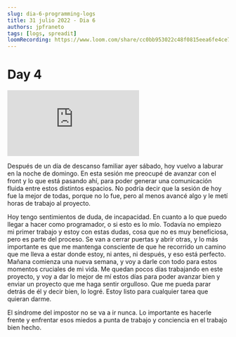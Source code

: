 ```yaml
---
slug: dia-6-programming-logs
title: 31 julio 2022 - Dia 6
authors: jpfraneto
tags: [logs, spreadit]
loomRecording: https://www.loom.com/share/cc0bb953022c48f0815eea6fe4ce70f1
---
```


# Day 4

<iframe src="https://www.loom.com/embed/cc0bb953022c48f0815eea6fe4ce70f1" frameborder="0" webkitallowfullscreen mozallowfullscreen allowfullscreen></iframe>

Después de un día de descanso familiar ayer sábado, hoy vuelvo a laburar en la noche de domingo. En esta sesión me preocupé de avanzar con el front y lo que está pasando ahí, para poder generar una comunicación fluida entre estos distintos espacios. No podría decir que la sesión de hoy fue la mejor de todas, porque no lo fue, pero al menos avancé algo y le metí horas de trabajo al proyecto.

Hoy tengo sentimientos de duda, de incapacidad. En cuanto a lo que puedo llegar a hacer como programador, o si esto es lo mío. Todavía no empiezo mi primer trabajo y estoy con estas dudas, cosa que no es muy beneficiosa, pero es parte del proceso. Se van a cerrar puertas y abrir otras, y lo más importante es que me mantenga consciente de que he recorrido un camino que me lleva a estar donde estoy, ni antes, ni después, y eso está perfecto. Mañana comienza una nueva semana, y voy a darle con todo para estos momentos cruciales de mi vida. Me quedan pocos días trabajando en este proyecto, y voy a dar lo mejor de mí estos días para poder avanzar bien y enviar un proyecto que me haga sentir orgulloso. Que me pueda parar detrás de él y decir bien, lo logré. Estoy listo para cualquier tarea que quieran darme.

El síndrome del impostor no se va a ir nunca. Lo importante es hacerle frente y enfrentar esos miedos a punta de trabajo y conciencia en el trabajo bien hecho.
